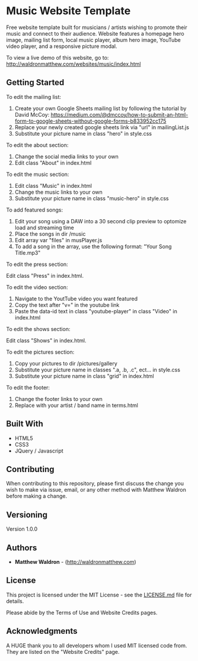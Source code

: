# Music Website Template

Free website template built for musicians / artists wishing to promote their music and connect to their audience. Website features a homepage hero image, mailing list form, local music player, album hero image, YouTube video player, and a responsive picture modal.

To view a live demo of this website, go to: http://waldronmatthew.com/websites/music/index.html

## Getting Started

To edit the mailing list:

1) Create your own Google Sheets mailing list by following the tutorial by David McCoy: https://medium.com/@dmccoy/how-to-submit-an-html-form-to-google-sheets-without-google-forms-b833952cc175
2) Replace your newly created google sheets link via "url" in mailingList.js
3) Substitute your picture name in class "hero" in style.css

To edit the about section: 

1) Change the social media links to your own
2) Edit class "About" in index.html 

To edit the music section:

1) Edit class "Music" in index.html
2) Change the music links to your own
3) Substitute your picture name in class "music-hero" in style.css

To add featured songs:
1) Edit your song using a DAW into a 30 second clip preview to optomize load and streaming time
2) Place the songs in dir /music
3) Edit array var "files" in musPlayer.js 
4) To add a song in the array, use the following format: "Your Song Title.mp3"

To edit the press section:

Edit class "Press" in index.html.

To edit the video section:

1) Navigate to the YoutTube video you want featured
2) Copy the text after "v=" in the youtube link
3) Paste the data-id text in class "youtube-player" in class "Video" in index.html 

To edit the shows section:

Edit class "Shows" in index.html.

To edit the pictures section:

1) Copy your pictures to dir /pictures/gallery
2) Substitute your picture name in classes ".a, .b, .c", ect... in style.css
3) Substitute your picture name in class "grid" in index.html

To edit the footer:
1) Change the footer links to your own
2) Replace with your artist / band name in terms.html

## Built With

* HTML5
* CSS3
* JQuery / Javascript

## Contributing

When contributing to this repository, please first discuss the change you wish to make via issue, email, or any other method with Matthew Waldron before making a change.

## Versioning

Version 1.0.0

## Authors

* **Matthew Waldron** - (http://waldronmatthew.com)

## License

This project is licensed under the MIT License - see the [LICENSE.md](LICENSE.md) file for details.

Please abide by the Terms of Use and Website Credits pages.

## Acknowledgments

A HUGE thank you to all developers whom I used MIT licensed code from. They are listed on the "Website Credits" page. 

